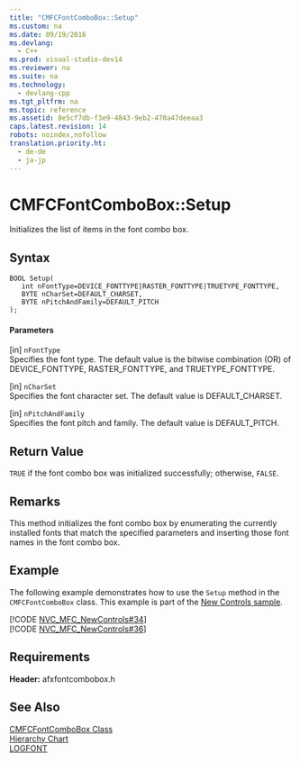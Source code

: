 ```yaml
---
title: "CMFCFontComboBox::Setup"
ms.custom: na
ms.date: 09/19/2016
ms.devlang: 
  - C++
ms.prod: visual-studio-dev14
ms.reviewer: na
ms.suite: na
ms.technology: 
  - devlang-cpp
ms.tgt_pltfrm: na
ms.topic: reference
ms.assetid: 8e5cf7db-f3e9-4843-9eb2-470a47deeaa3
caps.latest.revision: 14
robots: noindex,nofollow
translation.priority.ht: 
  - de-de
  - ja-jp
---
```

# CMFCFontComboBox::Setup
Initializes the list of items in the font combo box.  
  
## Syntax  
  
```  
BOOL Setup(  
   int nFontType=DEVICE_FONTTYPE|RASTER_FONTTYPE|TRUETYPE_FONTTYPE,  
   BYTE nCharSet=DEFAULT_CHARSET,  
   BYTE nPitchAndFamily=DEFAULT_PITCH   
);  
```  
  
#### Parameters  
 [in] `nFontType`  
 Specifies the font type. The default value is the bitwise combination (OR) of DEVICE_FONTTYPE, RASTER_FONTTYPE, and TRUETYPE_FONTTYPE.  
  
 [in] `nCharSet`  
 Specifies the font character set. The default value is DEFAULT_CHARSET.  
  
 [in] `nPitchAndFamily`  
 Specifies the font pitch and family. The default value is DEFAULT_PITCH.  
  
## Return Value  
 `TRUE` if the font combo box was initialized successfully; otherwise, `FALSE`.  
  
## Remarks  
 This method initializes the font combo box by enumerating the currently installed fonts that match the specified parameters and inserting those font names in the font combo box.  
  
## Example  
 The following example demonstrates how to use the `Setup` method in the `CMFCFontComboBox` class. This example is part of the [New Controls sample](../vs140/Visual-C---Samples.md).  
  
 [!CODE [NVC_MFC_NewControls#34](../CodeSnippet/VS_Snippets_Misc/NVC_MFC_NewControls#34)]  
[!CODE [NVC_MFC_NewControls#36](../CodeSnippet/VS_Snippets_Misc/NVC_MFC_NewControls#36)]  
  
## Requirements  
 **Header:** afxfontcombobox.h  
  
## See Also  
 [CMFCFontComboBox Class](../vs140/CMFCFontComboBox-Class.md)   
 [Hierarchy Chart](../vs140/Hierarchy-Chart.md)   
 [LOGFONT](http://msdn.microsoft.com/library/windows/desktop/dd145037)